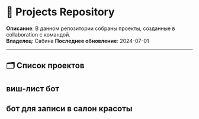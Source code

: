 # 📂 Projects Repository  

**Описание**: В данном репозитории собраны проекты, созданные в collaboration с командой.  
**Владелец**: Сабина 
**Последнее обновление**: 2024-07-01  

---

## 🗂️ Список проектов  
## виш-лист бот
## бот для записи в салон красоты 
